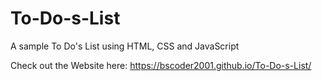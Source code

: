 # To-Do-s-List
A sample To Do's List using HTML, CSS and JavaScript

Check out the Website here: https://bscoder2001.github.io/To-Do-s-List/

